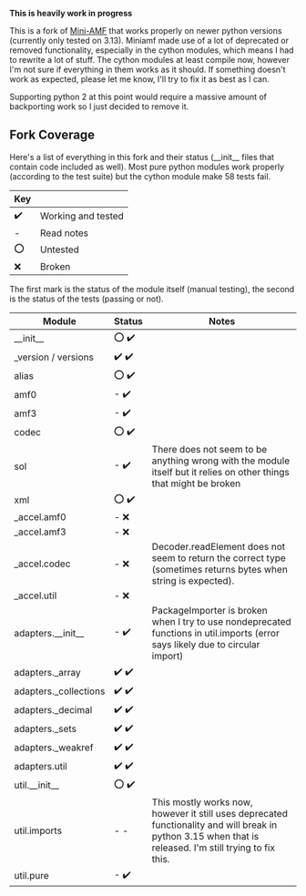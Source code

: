 <b>This is heavily work in progress</b>

This is a fork of <a href="https://pypi.org/project/Mini-AMF/">Mini-AMF</a> that works properly on newer python versions (currently only tested on 3.13). Miniamf made use of a lot of deprecated or removed functionality, especially in the cython modules, which means I had to rewrite a lot of stuff. The cython modules at least compile now, however I'm not sure if everything in them works as it should. If something doesn't work as expected, please let me know, I'll try to fix it as best as I can.

Supporting python 2 at this point would require a massive amount of backporting work so I just decided to remove it.

## Fork Coverage
Here's a list of everything in this fork and their status (&#95;&#95;init&#95;&#95; files that contain code included as well). Most pure python modules work properly (according to the test suite) but the cython module make 58 tests fail.

| Key |              |
| --- | ------------ |
| :heavy_check_mark: | Working and tested |
| - | Read notes |
| :o: | Untested |
| :x: | Broken |

The first mark is the status of the module itself (manual testing), the second is the status of the tests (passing or not).

| Module       | Status | Notes      |
| ------------ | ------ | ---------- |
| &#95;&#95;init&#95;&#95; | :o: :heavy_check_mark: | |
| &#95;version / versions | :heavy_check_mark: :heavy_check_mark: | |
| alias | :o: :heavy_check_mark: | |
| amf0 | - :heavy_check_mark: | |
| amf3 | - :heavy_check_mark: | |
| codec | :o: :heavy_check_mark: | |
| sol | - :heavy_check_mark: | There does not seem to be anything wrong with the module itself but it relies on other things that might be broken |
| xml | :o: :heavy_check_mark: | |
| &#95;accel.amf0 | - :x: | |
| &#95;accel.amf3 | - :x: | |
| &#95;accel.codec | - :x: | Decoder.readElement does not seem to return the correct type (sometimes returns bytes when string is expected). |
| &#95;accel.util | - :x: | |
| adapters.&#95;&#95;init&#95;&#95; | - :heavy_check_mark: | PackageImporter is broken when I try to use nondeprecated functions in util.imports (error says likely due to circular import) |
| adapters.&#95;array | :heavy_check_mark: :heavy_check_mark: | |
| adapters.&#95;collections | :heavy_check_mark: :heavy_check_mark: | |
| adapters.&#95;decimal | :heavy_check_mark: :heavy_check_mark: | |
| adapters.&#95;sets | :heavy_check_mark: :heavy_check_mark: | |
| adapters.&#95;weakref | :heavy_check_mark: :heavy_check_mark: | |
| adapters.util | :heavy_check_mark: :heavy_check_mark: | |
| util.&#95;&#95;init&#95;&#95; | :o: :heavy_check_mark: | |
| util.imports | - - | This mostly works now, however it still uses deprecated functionality and will break in python 3.15 when that is released. I'm still trying to fix this. |
| util.pure | - :heavy_check_mark: | |
